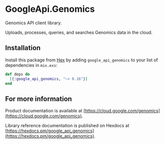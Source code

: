 # GoogleApi.Genomics

Genomics API client library.

Uploads, processes, queries, and searches Genomics data in the cloud.

## Installation

Install this package from [Hex](https://hex.pm) by adding
`google_api_genomics` to your list of dependencies in `mix.exs`:

```elixir
def deps do
  [{:google_api_genomics, "~> 0.16"}]
end
```

## For more information

Product documentation is available at [https://cloud.google.com/genomics](https://cloud.google.com/genomics).

Library reference documentation is published on Hexdocs at
[https://hexdocs.pm/google_api_genomics](https://hexdocs.pm/google_api_genomics).

